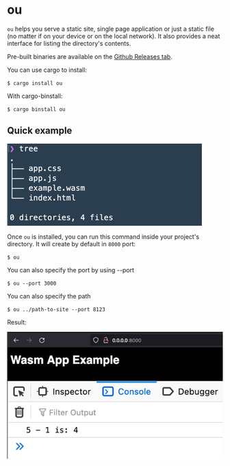 # ou

`ou` helps you serve a static site, single page application or just a static file (no matter if on your device or on the local network). It also provides a neat interface for listing the directory's contents.

Pre-built binaries are available on the [Github Releases tab](https://github.com/raphamorim/ou/releases).

You can use cargo to install:

```
$ cargo install ou
```

With cargo-binstall:

```sh
$ cargo binstall ou
```

## Quick example

![Tree](resources/tree.png)

Once `ou` is installed, you can run this command inside your project's directory. It will create by default in `8000` port:

```
$ ou
```

You can also specify the port by using --port

```
$ ou --port 3000
```

You can also specify the path

```
$ ou ../path-to-site --port 8123
```

Result:

![Result ou](resources/demo.png)
